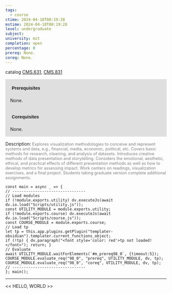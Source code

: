```yaml
---
tags:
  - course
ctime: 2024-04-18T00:19:28
mstime: 2024-04-18T00:19:28
level: undergraduate
subject: 
university: mit
completion: open
percentage: 0
prereq: None.
coreq: None.
---
```


catalog [CMS.631](http://student.mit.edu/catalog/mCMSa.html#CMS.631), [CMS.831](http://student.mit.edu/catalog/mCMSa.html#CMS.831)

<span style="display: block; padding: 15px; background-color: rgb(100, 100, 100, 0.2);"><font id="m_prereq98_0" style="display: block; font-family: Arial, sans-serif; font-weight: bold; padding: 5px">Prerequisites</font><br><span id="prereq98_0">None.</span></span>
<span style="display: block; padding: 15px; background-color: rgb(100, 100, 100, 0.2);"><font id="m_coreq98_0" style="display: block; font-family: Arial, sans-serif; font-weight: bold; padding: 5px">Corequisites</font><br><span id="coreq98_0">None.</span></span>

<font style="">Description:</font>
<font style="color: grey; font-size: 0.8rem;">Explores visualization methodologies to conceive and represent systems and data, e.g., financial, media, economic, political, etc. Covers basic methods for research, cleaning, and analysis of datasets. Introduces creative methods of data presentation and storytelling. Considers the emotional, aesthetic, ethical, and practical effects of different presentation methods as well as how to develop metrics for assessing impact. Work centers on readings, visualization exercises, and a final project. Students taking graduate version complete additional assignments.</font>

```dataviewjs
const main = async _ => {
// --------------------------------
// Load modules
if (!module.exports.utility) dv.executeJs(await dv.io.load("Scripts/utility.js"));
const UTILITY_MODULE = module.exports.utility;
if (!module.exports.course) dv.executeJs(await dv.io.load("Scripts/course.js"));
const COURSE_MODULE = module.exports.course;
// Load tp
let tp = this.app.plugins.getPlugin("templater-obsidian").templater.current_functions_object;
if (!tp) { dv.paragraph("<font style='color: red'>tp not loaded!</font>"); return; }
// Evaluate
await UTILITY_MODULE.waitForElements(`#m_prereq98_0`, {timeout:5});
COURSE_MODULE.evaluate_req("98_0", "prereq", UTILITY_MODULE, dv, tp);
COURSE_MODULE.evaluate_req("98_0", "coreq", UTILITY_MODULE, dv, tp);
// --------------------------------
}; main();
```

---

<< HELLO, WORLD >>
